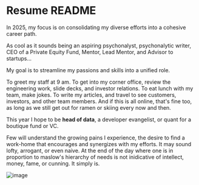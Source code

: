 # Resume README

In 2025, my focus is on consolidating my diverse efforts into a cohesive career path.

As cool as it sounds being an aspiring psychonalyst, psychonalytic writer, CEO of a Private Equity Fund, Mentor, Lead Mentor, and Advisor to startups...

My goal is to streamline my passions and skills into a unified role.

To greet my staff at 9 am. To get into my corner office, review the engineering work, slide decks, and investor relations. To eat lunch with my team, make jokes. To write my articles, and travel to see customers, investors, and other team members. And if this is all online, that's fine too, as long as we still get out for ramen or skiing every now and then.

This year I hope to be **head of data**, a developer evangelist, or quant for a boutique fund or VC.

Few will understand the growing pains I experience, the desire to find a work-home that encourages and synergizes with my efforts. It may sound lofty, arrogant, or even naive. At the end of the day where one is in proportion to maslow's hierarchy of needs is not inidicative of intellect, money, fame, or cunning. It simply is. 

![image](https://external-content.duckduckgo.com/iu/?u=https%3A%2F%2Fparsadi.com%2Fwp-content%2Fuploads%2F2022%2F05%2FMaslows-Hierarchy-of-Needs.jpg&f=1&nofb=1&ipt=6b9dbf0bafbca65ad85d09e45c706f49e39f7829045d1eeea9600b93f338fbd1&ipo=images)
